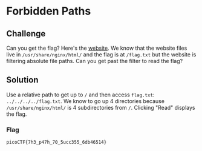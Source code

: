 # Forbidden Paths

## Challenge

Can you get the flag? Here's the [website](http://saturn.picoctf.net:53864/). We know that the website files live in `/usr/share/nginx/html/` and the flag is at `/flag.txt` but the website is filtering absolute file paths. Can you get past the filter to read the flag?

## Solution

Use a relative path to get up to `/` and then access `flag.txt`: `../../../../flag.txt`. We know to go up 4 directories because `/usr/share/nginx/html/` is 4 subdirectories from `/`. Clicking "Read" displays the flag.

### Flag

`picoCTF{7h3_p47h_70_5ucc355_6db46514}`
